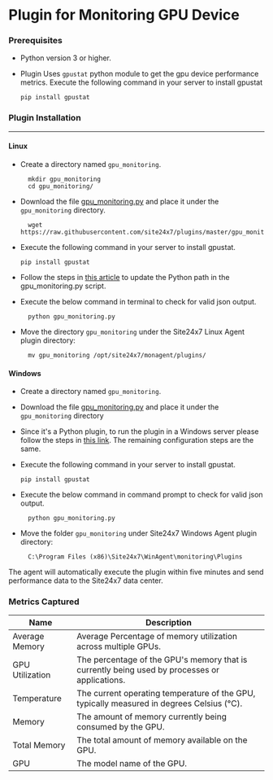 # Plugin for Monitoring GPU Device

### Prerequisites

- Python version 3 or higher.

- Plugin Uses `gpustat` python module to get the gpu device performance metrics. Execute the following command in your server to install gpustat
	```
	pip install gpustat
	```

### Plugin Installation
---

  
#### Linux

- Create a directory named `gpu_monitoring`.

		mkdir gpu_monitoring
  		cd gpu_monitoring/

- Download the file [gpu_monitoring.py](https://github.com/site24x7/plugins/blob/master/gpu_monitoring/gpu_monitoring.py) and place it under the `gpu_monitoring` directory.
  
		wget https://raw.githubusercontent.com/site24x7/plugins/master/gpu_monitoring/gpu_monitoring.py

- Execute the following command in your server to install gpustat.
	```
	pip install gpustat
	```

- Follow the steps in [this article](https://support.site24x7.com/portal/en/kb/articles/updating-python-path-in-a-plugin-script-for-linux-servers) to update the Python path in the gpu_monitoring.py script.

- Execute the below command in terminal to check for valid json output.

		python gpu_monitoring.py
  
- Move the directory `gpu_monitoring` under the Site24x7 Linux Agent plugin directory: 

		mv gpu_monitoring /opt/site24x7/monagent/plugins/


#### Windows
  
- Create a directory named `gpu_monitoring`.

- Download the file [gpu_monitoring.py](https://github.com/site24x7/plugins/blob/master/gpu_monitoring/gpu_monitoring.py) and place it under the `gpu_monitoring` directory

- Since it's a Python plugin, to run the plugin in a Windows server please follow the steps in [this link](https://support.site24x7.com/portal/en/kb/articles/run-python-plugin-scripts-in-windows-servers). The remaining configuration steps are the same.

- Execute the following command in your server to install gpustat.
	```
	pip install gpustat
	```
 
- Execute the below command in command prompt to check for valid json output.

		python gpu_monitoring.py

- Move the folder `gpu_monitoring` under Site24x7 Windows Agent plugin directory: 

		C:\Program Files (x86)\Site24x7\WinAgent\monitoring\Plugins
	
The agent will automatically execute the plugin within five minutes and send performance data to the Site24x7 data center.

### Metrics Captured

Name		        | Description
---         		|   ---
Average Memory   	| 	Average Percentage of memory utilization across multiple GPUs.
GPU Utilization   	| 	The percentage of the GPU's memory that is currently being used by processes or applications.
Temperature  		| 	The current operating temperature of the GPU, typically measured in degrees Celsius (°C).
Memory   		| 	The amount of memory currently being consumed by the GPU.
Total Memory   		| 	The total amount of memory available on the GPU.
GPU   			| 	The model name of the GPU.
